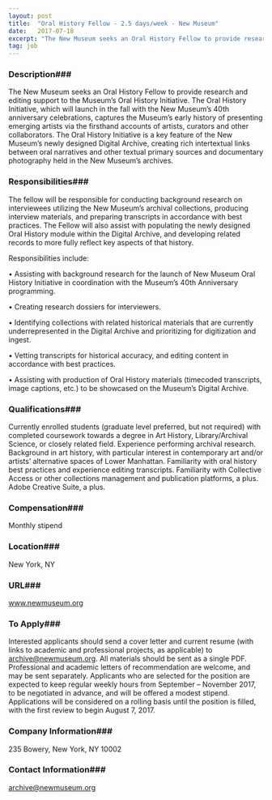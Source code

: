 ```yaml
---
layout: post
title:  "Oral History Fellow - 2.5 days/week - New Museum"
date:   2017-07-18
excerpt: "The New Museum seeks an Oral History Fellow to provide research and editing support to the Museum’s Oral History Initiative. The Oral History Initiative, which will launch in the fall with the New Museum’s 40th anniversary celebrations, captures the Museum’s early history of presenting emerging artists via the firsthand accounts..."
tag: job
---
```


### Description###

The New Museum seeks an Oral History Fellow to provide research and editing support to the Museum’s Oral History Initiative. The Oral History Initiative, which will launch in the fall with the New Museum’s 40th anniversary celebrations, captures the Museum’s early history of presenting emerging artists via the firsthand accounts of artists, curators and other collaborators. The Oral History Initiative is a key feature of the New Museum’s newly designed Digital Archive, creating rich intertextual links between oral narratives and other textual primary sources and documentary photography held in the New Museum’s archives.


### Responsibilities###

The fellow will be responsible for conducting background research on interviewees utilizing the New Museum’s archival collections, producing interview materials, and preparing transcripts in accordance with best practices. The Fellow will also assist with populating the newly designed Oral History module within the Digital Archive, and developing related records to more fully reflect key aspects of that history.   

Responsibilities include:

• 	Assisting with background research for the launch of New Museum Oral History Initiative in coordination with the Museum’s 40th Anniversary programming.

• 	Creating research dossiers for interviewers.

• 	Identifying collections with related historical materials that are currently underrepresented in the Digital Archive and prioritizing for digitization and ingest.

• 	Vetting transcripts for historical accuracy, and editing content in accordance with best practices.

• 	Assisting with production of Oral History materials (timecoded transcripts, image captions, etc.) to be showcased on the Museum’s Digital Archive.


### Qualifications###

Currently enrolled students (graduate level preferred, but not required) with completed coursework towards a degree in Art History, Library/Archival Science, or closely related field. Experience performing archival research. Background in art history, with particular interest in contemporary art and/or artists’ alternative spaces of Lower Manhattan. Familiarity with oral history best practices and experience editing transcripts. Familiarity with Collective Access or other collections management and publication platforms, a plus. Adobe Creative Suite, a plus.


### Compensation###

Monthly stipend


### Location###

New York, NY


### URL###

www.newmuseum.org

### To Apply###

Interested applicants should send a cover letter and current resume (with links to academic and professional projects, as applicable) to archive@newmuseum.org. All materials should be sent as a single PDF. Professional and academic letters of recommendation are welcome, and may be sent separately. Applicants who are selected for the position are expected to keep regular weekly hours from September – November 2017, to be negotiated in advance, and will be offered a modest stipend. Applications will be considered on a rolling basis until the position is filled, with the first review to begin August 7, 2017.


### Company Information###

235 Bowery, New York, NY  10002


### Contact Information###

archive@newmuseum.org

